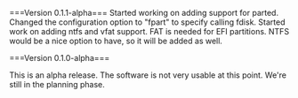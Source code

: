 ===Version 0.1.1-alpha===
Started working on adding support for parted. Changed the configuration option to "fpart" to specify calling fdisk.
Started work on adding ntfs and vfat support. FAT is needed for EFI partitions. NTFS would be a nice option to have, so it will be added as well.

===Version 0.1.0-alpha===

This is an alpha release. The software is not very usable 
at this point. We're still in the planning phase.